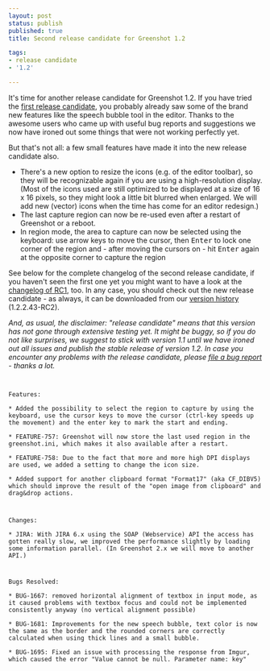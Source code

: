 ```yaml
---
layout: post
status: publish
published: true
title: Second release candidate for Greenshot 1.2

tags:
- release candidate
- '1.2'

---
```

<p>It's time for another release candidate for Greenshot 1.2. If you have tried the <a href="/2014/09/18/release-candidate-for-greenshot-1-2-available/">first release candidate</a>, you probably already saw some of the brand new features like the speech bubble tool in the editor. Thanks to the awesome users who came up with useful bug reports and suggestions we now have ironed out some things that were not working perfectly yet.</p>
<p>But that's not all: a few small features have made it into the new release candidate also. </p>
<ul>
<li>There's a new option to resize the icons (e.g. of the editor toolbar), so they will be recognizable again if you are using a high-resolution display. (Most of the icons used are still optimized to be displayed at a size of 16 x 16 pixels, so they might look a little bit blurred when enlarged. We will add new (vector) icons when the time has come for an editor redesign.)</li>
<li>The last capture region can now be re-used even after a restart of Greenshot or a reboot.</li>
<li>In region mode, the area to capture can now be selected using the keyboard: use arrow keys to move the cursor, then <kbd>Enter</kbd> to lock one corner of the region and - after moving the cursors on - hit <kbd>Enter</kbd> again at the opposite corner to capture the region</li>
</ul>
<p>See below for the complete changelog of the second release candidate, if you haven't seen the first one yet you might want to have a look at the <a href="/2014/09/18/release-candidate-for-greenshot-1-2-available/">changelog of RC1</a>, too. In any case, you should check out the new release candidate - as always, it can be downloaded from our <a href="/version-history/">version history</a> (1.2.2.43-RC2).</p>
<p><em>And, as usual, the disclaimer: "release candidate" means that this version has not gone through extensive testing yet. It might be buggy, so if you do not like surprises, we suggest to stick with version 1.1 until we have ironed out all issues and publish the stable release of version 1.2. In case you encounter any problems with the release candidate, please <a href="/tickets/">file a bug report</a> - thanks a lot.</em></p>
<p><code><br />
Features:<br />
* Added the possibility to select the region to capture by using the keyboard, use the cursor keys to move the cursor (ctrl-key speeds up the movement) and the enter key to mark the start and ending.<br />
* FEATURE-757: Greenshot will now store the last used region in the greenshot.ini, which makes it also available after a restart.<br />
* FEATURE-758: Due to the fact that more and more high DPI displays are used, we added a setting to change the icon size.<br />
* Added support for another clipboard format "Format17" (aka CF_DIBV5) which should improve the result of the "open image from clipboard" and drag&drop actions.</p>
<p>Changes:<br />
* JIRA: With JIRA 6.x using the SOAP (Webservice) API the access has gotten really slow, we improved the performance slightly by loading some information parallel. (In Greenshot 2.x we will move to another API.)</p>
<p>Bugs Resolved:<br />
* BUG-1667: removed horizontal alignment of textbox in input mode, as it caused problems with textbox focus and could not be implemented consistently anyway (no vertical alignment possible)<br />
* BUG-1681: Improvements for the new speech bubble, text color is now the same as the border and the rounded corners are correctly calculated when using thick lines and a small bubble.<br />
* BUG-1695: Fixed an issue with processing the response from Imgur, which caused the error "Value cannot be null. Parameter name: key"</p>
<p></code></p>
